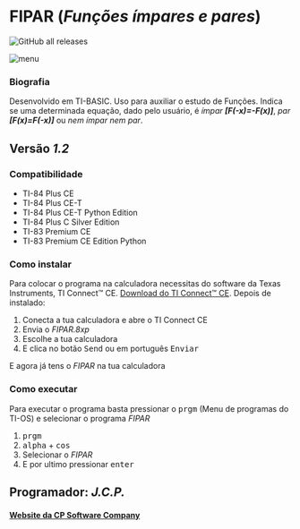 # FIPAR (_Funções ímpares  e pares_)

![GitHub all releases](https://img.shields.io/github/downloads/CPSoftwareC/FIPAR.8xp/total?label=Downloads&style=plastic)

![menu](https://user-images.githubusercontent.com/67112321/97226239-a04af900-17cb-11eb-8041-c3176a9f8f51.png)

### Biografia

Desenvolvido em TI-BASIC. Uso para auxiliar o estudo de Funções. Indica se uma determinada equação, dado pelo usuário, é _ímpar **[F(-x)=-F(x)]**_, _par **[F(x)=F(-x)]**_ ou _nem ímpar nem par_.

## Versão _**1.2**_

### Compatibilidade

- TI-84 Plus CE
- TI-84 Plus CE-T
- TI-84 Plus CE-T Python Edition
- TI-84 Plus C Silver Edition
- TI-83 Premium CE
- TI-83 Premium CE Edition Python

### Como instalar

Para colocar o programa na calculadora necessitas do software da Texas Instruments, TI Connect™ CE. [Download do TI Connect™ CE](https://education.ti.com/pt/produtos/computer-software/ti-connect-ce-sw). Depois de instalado:

1. Conecta a tua calculadora e abre o TI Connect CE
2. Envia o _FIPAR.8xp_
3. Escolhe a tua calculadora
4. E clica no botão <kbd>Send</kbd> ou em português <kbd>Enviar</kbd>


E agora já tens o _FIPAR_ na tua calculadora

### Como executar

Para executar o programa basta pressionar o <kbd>prgm</kbd> (Menu de programas do TI-OS) e selecionar o programa _FIPAR_

1. <kbd>prgm</kbd>
2. <kbd>alpha</kbd> + <kbd>cos</kbd>
3. Selecionar o _FIPAR_
4. E por ultimo pressionar <kbd>enter</kbd>

## Programador: _J.C.P._

#### [Website da CP Software Company](http://cpsoftwarecompany.epizy.com)
